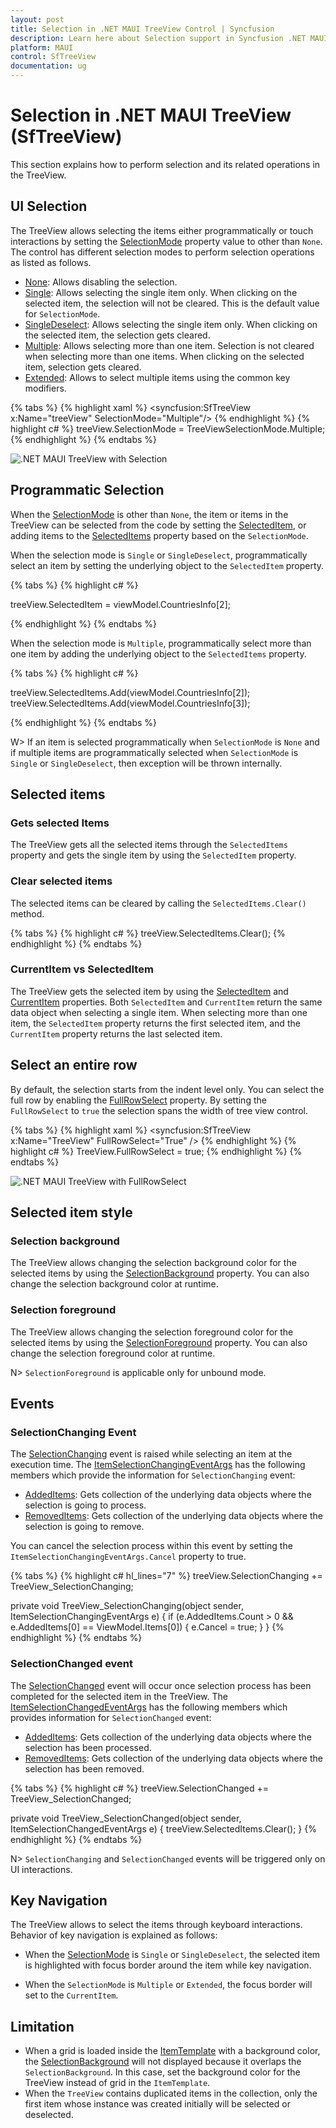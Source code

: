 ```yaml
---
layout: post
title: Selection in .NET MAUI TreeView Control | Syncfusion
description: Learn here about Selection support in Syncfusion .NET MAUI TreeView (SfTreeView) control and more.
platform: MAUI
control: SfTreeView
documentation: ug
---
```


# Selection in .NET MAUI TreeView (SfTreeView)

This section explains how to perform selection and its related operations in the TreeView.

## UI Selection
The TreeView allows selecting the items either programmatically or touch interactions by setting the [SelectionMode](https://help.syncfusion.com/cr/maui/Syncfusion.Maui.TreeView.SfTreeView.html#Syncfusion_Maui_TreeView_SfTreeView_SelectionMode) property value to other than `None`. The control has different selection modes to perform selection operations as listed as follows.

* [None](https://help.syncfusion.com/cr/maui/Syncfusion.Maui.TreeView.TreeViewSelectionMode.html#Syncfusion_Maui_TreeView_TreeViewSelectionMode_None): Allows disabling the selection.
* [Single](https://help.syncfusion.com/cr/maui/Syncfusion.Maui.TreeView.TreeViewSelectionMode.html#Syncfusion_Maui_TreeView_TreeViewSelectionMode_Single): Allows selecting the single item only. When clicking on the selected item, the selection will not be cleared. This is the default value for `SelectionMode`.
* [SingleDeselect](https://help.syncfusion.com/cr/maui/Syncfusion.Maui.TreeView.TreeViewSelectionMode.html#Syncfusion_Maui_TreeView_TreeViewSelectionMode_SingleDeselect): Allows selecting the single item only. When clicking on the selected item, the selection gets cleared.
* [Multiple](https://help.syncfusion.com/cr/maui/Syncfusion.Maui.TreeView.TreeViewSelectionMode.html#Syncfusion_Maui_TreeView_TreeViewSelectionMode_Multiple): Allows selecting more than one item. Selection is not cleared when selecting more than one items. When clicking on the selected item, selection gets cleared.
* [Extended](https://help.syncfusion.com/cr/maui/Syncfusion.Maui.TreeView.TreeViewSelectionMode.html#Syncfusion_Maui_TreeView_TreeViewSelectionMode_Extended): Allows to select multiple items using the common key modifiers.

{% tabs %}
{% highlight xaml %}
<syncfusion:SfTreeView x:Name="treeView" SelectionMode="Multiple"/>
{% endhighlight %}
{% highlight c# %}
treeView.SelectionMode = TreeViewSelectionMode.Multiple;
{% endhighlight %}
{% endtabs %}

![.NET MAUI TreeView with Selection](Images/selection/maui-treeView-multipleselection.png)

## Programmatic Selection

When the [SelectionMode](https://help.syncfusion.com/cr/maui/Syncfusion.Maui.TreeView.SfTreeView.html#Syncfusion_Maui_TreeView_SfTreeView_SelectionMode) is other than `None`, the item or items in the TreeView can be selected from the code by setting the [SelectedItem](https://help.syncfusion.com/cr/maui/Syncfusion.Maui.TreeView.SfTreeView.html#Syncfusion_Maui_TreeView_SfTreeView_SelectedItem), or adding items to the [SelectedItems](https://help.syncfusion.com/cr/maui/Syncfusion.Maui.TreeView.SfTreeView.html#Syncfusion_Maui_TreeView_SfTreeView_SelectedItems) property based on the `SelectionMode`.

When the selection mode is `Single` or `SingleDeselect`, programmatically select an item by setting the underlying object to the `SelectedItem` property.

{% tabs %}
{% highlight c# %}

treeView.SelectedItem = viewModel.CountriesInfo[2];

{% endhighlight %}
{% endtabs %}

When the selection mode is `Multiple`, programmatically select more than one item by adding the underlying object to the `SelectedItems` property.

{% tabs %}
{% highlight c# %}

treeView.SelectedItems.Add(viewModel.CountriesInfo[2]);
treeView.SelectedItems.Add(viewModel.CountriesInfo[3]);

{% endhighlight %}
{% endtabs %}

W> If an item is selected programmatically when `SelectionMode` is `None` and if multiple items are programmatically selected when `SelectionMode` is `Single` or `SingleDeselect`, then exception will be thrown internally.

## Selected items 

### Gets selected Items
The TreeView gets all the selected items through the `SelectedItems` property and gets the single item by using the `SelectedItem` property.

### Clear selected items
The selected items can be cleared by calling the `SelectedItems.Clear()` method.

{% tabs %}
{% highlight c# %}
treeView.SelectedItems.Clear();
{% endhighlight %}
{% endtabs %}
 
### CurrentItem vs SelectedItem

The TreeView gets the selected item by using the [SelectedItem](https://help.syncfusion.com/cr/maui/Syncfusion.Maui.TreeView.SfTreeView.html#Syncfusion_Maui_TreeView_SfTreeView_SelectedItem) and [CurrentItem](https://help.syncfusion.com/cr/maui/Syncfusion.Maui.TreeView.SfTreeView.html#Syncfusion_Maui_TreeView_SfTreeView_CurrentItem) properties. Both `SelectedItem` and `CurrentItem` return the same data object when selecting a single item. When selecting more than one item, the `SelectedItem` property returns the first selected item, and the `CurrentItem` property returns the last selected item.

## Select an entire row

By default, the selection starts from the indent level only. You can select the full row by enabling the [FullRowSelect](https://help.syncfusion.com/cr/maui/Syncfusion.Maui.TreeView.SfTreeView.html#Syncfusion_Maui_TreeView_SfTreeView_FullRowSelect) property. By setting the `FullRowSelect` to `true` the selection spans the width of tree view control.

{% tabs %}
{% highlight xaml %}
<syncfusion:SfTreeView x:Name="TreeView" FullRowSelect="True" />
{% endhighlight %}
{% highlight c# %}
TreeView.FullRowSelect = true;
{% endhighlight %}
{% endtabs %}

![.NET MAUI TreeView with FullRowSelect](Images/selection/maui-treeView-fullrowselect.png)

## Selected item style

### Selection background

The TreeView allows changing the selection background color for the selected items by using the [SelectionBackground](https://help.syncfusion.com/cr/maui/Syncfusion.Maui.TreeView.SfTreeView.html#Syncfusion_Maui_TreeView_SfTreeView_SelectionBackground) property. You can also change the selection background color at runtime.

### Selection foreground

The TreeView allows changing the selection foreground color for the selected items by using the [SelectionForeground](https://help.syncfusion.com/cr/maui/Syncfusion.Maui.TreeView.SfTreeView.html#Syncfusion_Maui_TreeView_SfTreeView_SelectionForeground) property. You can also change the selection foreground color at runtime.

N> `SelectionForeground` is applicable only for unbound mode.

## Events

### SelectionChanging Event

The [SelectionChanging](https://help.syncfusion.com/cr/maui/Syncfusion.Maui.TreeView.SfTreeView.html#Syncfusion_Maui_TreeView_SfTreeView_SelectionChanging) event is raised while selecting an item at the execution time. The [ItemSelectionChangingEventArgs](https://help.syncfusion.com/cr/maui/Syncfusion.Maui.TreeView.ItemSelectionChangingEventArgs.html) has the following members which provide the information for `SelectionChanging` event:

* [AddedItems](https://help.syncfusion.com/cr/maui/Syncfusion.Maui.TreeView.ItemSelectionChangingEventArgs.html#Syncfusion_Maui_TreeView_ItemSelectionChangingEventArgs_AddedItems): Gets collection of the underlying data objects where the selection is going to process.
* [RemovedItems](https://help.syncfusion.com/cr/maui/Syncfusion.Maui.TreeView.ItemSelectionChangingEventArgs.html#Syncfusion_Maui_TreeView_ItemSelectionChangingEventArgs_RemovedItems): Gets collection of the underlying data objects where the selection is going to remove.

You can cancel the selection process within this event by setting the `ItemSelectionChangingEventArgs.Cancel` property to true.

{% tabs %}
{% highlight c# hl_lines="7" %}
treeView.SelectionChanging += TreeView_SelectionChanging;  

private void TreeView_SelectionChanging(object sender, ItemSelectionChangingEventArgs e)
{
   if (e.AddedItems.Count > 0 && e.AddedItems[0] == ViewModel.Items[0])
   {
      e.Cancel = true;
   }
}
{% endhighlight %}
{% endtabs %}

### SelectionChanged event

The [SelectionChanged](https://help.syncfusion.com/cr/maui/Syncfusion.Maui.TreeView.SfTreeView.html#Syncfusion_Maui_TreeView_SfTreeView_SelectionChanged) event will occur once selection process has been completed for the selected item in the TreeView. The [ItemSelectionChangedEventArgs](https://help.syncfusion.com/cr/maui/Syncfusion.Maui.TreeView.ItemSelectionChangedEventArgs.html) has the following members which provides information for `SelectionChanged` event:

* [AddedItems](https://help.syncfusion.com/cr/maui/Syncfusion.Maui.TreeView.ItemSelectionChangedEventArgs.html#Syncfusion_Maui_TreeView_ItemSelectionChangedEventArgs_AddedItems): Gets collection of the underlying data objects where the selection has been processed.
* [RemovedItems](https://help.syncfusion.com/cr/maui/Syncfusion.Maui.TreeView.ItemSelectionChangedEventArgs.html#Syncfusion_Maui_TreeView_ItemSelectionChangedEventArgs_RemovedItems): Gets collection of the underlying data objects where the selection has been removed.

{% tabs %}
{% highlight c# %}
treeView.SelectionChanged += TreeView_SelectionChanged;  

private void TreeView_SelectionChanged(object sender, ItemSelectionChangedEventArgs e)
{
   treeView.SelectedItems.Clear();
}
{% endhighlight %}
{% endtabs %}

N> `SelectionChanging` and `SelectionChanged` events will be triggered only on UI interactions.

## Key Navigation

The TreeView allows to select the items through keyboard interactions. Behavior of key navigation is explained as follows:

* When the [SelectionMode](https://help.syncfusion.com/cr/maui/Syncfusion.Maui.TreeView.SfTreeView.html#Syncfusion_Maui_TreeView_SfTreeView_SelectionMode) is `Single` or `SingleDeselect`, the selected item is highlighted with focus border around the item while key navigation.

* When the `SelectionMode` is `Multiple` or `Extended`, the focus border will set to the `CurrentItem`.

## Limitation

* When a grid is loaded inside the [ItemTemplate](https://help.syncfusion.com/cr/maui/Syncfusion.Maui.TreeView.SfTreeView.html#Syncfusion_Maui_TreeView_SfTreeView_ItemTemplate) with a background color, the [SelectionBackground](https://help.syncfusion.com/cr/maui/Syncfusion.Maui.TreeView.SfTreeView.html#Syncfusion_Maui_TreeView_SfTreeView_SelectionBackground) will not displayed because it overlaps the `SelectionBackground`. In this case, set the background color for the TreeView instead of grid in the `ItemTemplate`.
* When the `TreeView` contains duplicated items in the collection, only the first item whose instance was created initially will be selected or deselected.
